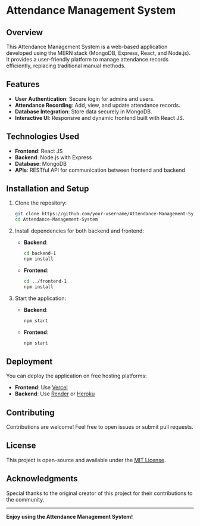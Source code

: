 
# Attendance Management System

## Overview
This Attendance Management System is a web-based application developed using the MERN stack (MongoDB, Express, React, and Node.js). It provides a user-friendly platform to manage attendance records efficiently, replacing traditional manual methods.

## Features
- **User Authentication**: Secure login for admins and users.
- **Attendance Recording**: Add, view, and update attendance records.
- **Database Integration**: Store data securely in MongoDB.
- **Interactive UI**: Responsive and dynamic frontend built with React JS.

## Technologies Used
- **Frontend**: React JS
- **Backend**: Node.js with Express
- **Database**: MongoDB
- **APIs**: RESTful API for communication between frontend and backend

## Installation and Setup
1. Clone the repository:
   ```bash
   git clone https://github.com/your-username/Attendance-Management-System.git
   cd Attendance-Management-System
   ```

2. Install dependencies for both backend and frontend:
   - **Backend**:
     ```bash
     cd backend-1
     npm install
     ```
   - **Frontend**:
     ```bash
     cd ../frontend-1
     npm install
     ```

3. Start the application:
   - **Backend**:
     ```bash
     npm start
     ```
   - **Frontend**:
     ```bash
     npm start
     ```

## Deployment
You can deploy the application on free hosting platforms:
- **Frontend**: Use [Vercel](https://vercel.com/)
- **Backend**: Use [Render](https://render.com/) or [Heroku](https://www.heroku.com/)

## Contributing
Contributions are welcome! Feel free to open issues or submit pull requests.

## License
This project is open-source and available under the [MIT License](LICENSE).

## Acknowledgments
Special thanks to the original creator of this project for their contributions to the community.

---

**Enjoy using the Attendance Management System!**
